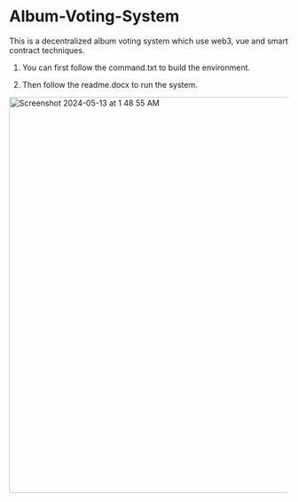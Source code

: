 # Album-Voting-System

This is a decentralized album voting system which use web3, vue and smart contract techniques.

1. You can first follow the command.txt to build the environment.

2. Then follow the readme.docx to run the system.


<img width="714" alt="Screenshot 2024-05-13 at 1 48 55 AM" src="https://github.com/KobeWang-supreme/Album-Voting-System/assets/78716482/060fe873-5986-46ed-a935-bff1585e2660">
